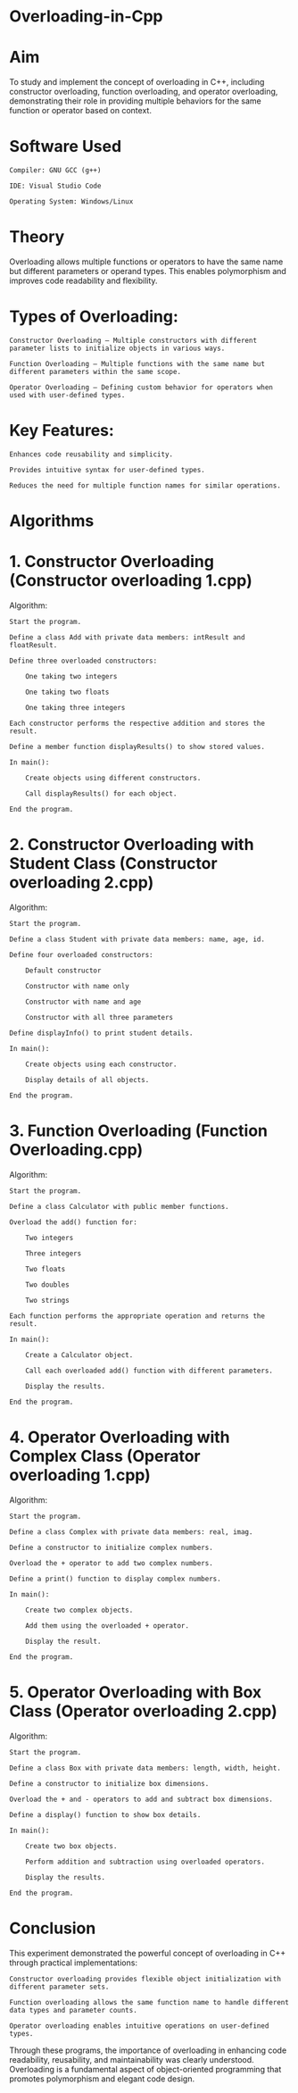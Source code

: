# Overloading-in-Cpp

# Aim

To study and implement the concept of overloading in C++, including constructor overloading, function overloading, and operator overloading, demonstrating their role in providing multiple behaviors for the same function or operator based on context.

# Software Used

    Compiler: GNU GCC (g++)

    IDE: Visual Studio Code

    Operating System: Windows/Linux

# Theory

Overloading allows multiple functions or operators to have the same name but different parameters or operand types. This enables polymorphism and improves code readability and flexibility.

# Types of Overloading:

    Constructor Overloading – Multiple constructors with different parameter lists to initialize objects in various ways.

    Function Overloading – Multiple functions with the same name but different parameters within the same scope.

    Operator Overloading – Defining custom behavior for operators when used with user-defined types.

# Key Features:

    Enhances code reusability and simplicity.

    Provides intuitive syntax for user-defined types.

    Reduces the need for multiple function names for similar operations.

# Algorithms

# 1. Constructor Overloading (Constructor overloading 1.cpp)

Algorithm:

    Start the program.

    Define a class Add with private data members: intResult and floatResult.

    Define three overloaded constructors:

        One taking two integers

        One taking two floats

        One taking three integers

    Each constructor performs the respective addition and stores the result.

    Define a member function displayResults() to show stored values.

    In main():

        Create objects using different constructors.

        Call displayResults() for each object.

    End the program.

# 2. Constructor Overloading with Student Class (Constructor overloading 2.cpp)

Algorithm:

    Start the program.

    Define a class Student with private data members: name, age, id.

    Define four overloaded constructors:

        Default constructor

        Constructor with name only

        Constructor with name and age

        Constructor with all three parameters

    Define displayInfo() to print student details.

    In main():

        Create objects using each constructor.

        Display details of all objects.

    End the program.

# 3. Function Overloading (Function Overloading.cpp)

Algorithm:

    Start the program.

    Define a class Calculator with public member functions.

    Overload the add() function for:

        Two integers

        Three integers

        Two floats

        Two doubles

        Two strings

    Each function performs the appropriate operation and returns the result.

    In main():

        Create a Calculator object.

        Call each overloaded add() function with different parameters.

        Display the results.

    End the program.

# 4. Operator Overloading with Complex Class (Operator overloading 1.cpp)

Algorithm:

    Start the program.

    Define a class Complex with private data members: real, imag.

    Define a constructor to initialize complex numbers.

    Overload the + operator to add two complex numbers.

    Define a print() function to display complex numbers.

    In main():

        Create two complex objects.

        Add them using the overloaded + operator.

        Display the result.

    End the program.

# 5. Operator Overloading with Box Class (Operator overloading 2.cpp)

Algorithm:

    Start the program.

    Define a class Box with private data members: length, width, height.

    Define a constructor to initialize box dimensions.

    Overload the + and - operators to add and subtract box dimensions.

    Define a display() function to show box details.

    In main():

        Create two box objects.

        Perform addition and subtraction using overloaded operators.

        Display the results.

    End the program.

# Conclusion

This experiment demonstrated the powerful concept of overloading in C++ through practical implementations:

    Constructor overloading provides flexible object initialization with different parameter sets.

    Function overloading allows the same function name to handle different data types and parameter counts.

    Operator overloading enables intuitive operations on user-defined types.

Through these programs, the importance of overloading in enhancing code readability, reusability, and maintainability was clearly understood. Overloading is a fundamental aspect of object-oriented programming that promotes polymorphism and elegant code design.
